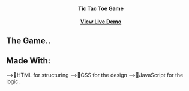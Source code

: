 <h4 align="center">Tic Tac Toe Game</h4>
<p align="center">
<a href=""><strong>View Live Demo</strong></a>
</p>

## The Game..


## Made With:
-->🚀️HTML for structuring
-->💎️CSS for the design
-->🎉️JavaScript for the logic.

